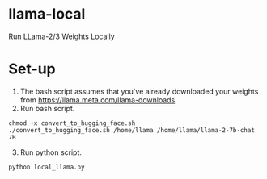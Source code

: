 # llama-local
Run LLama-2/3 Weights Locally

# Set-up
1. The bash script assumes that you've already downloaded your weights from https://llama.meta.com/llama-downloads.
2. Run bash script.
```
chmod +x convert_to_hugging_face.sh
./convert_to_hugging_face.sh /home/llama /home/llama/llama-2-7b-chat 7B
```
3. Run python script.
```
python local_llama.py
```